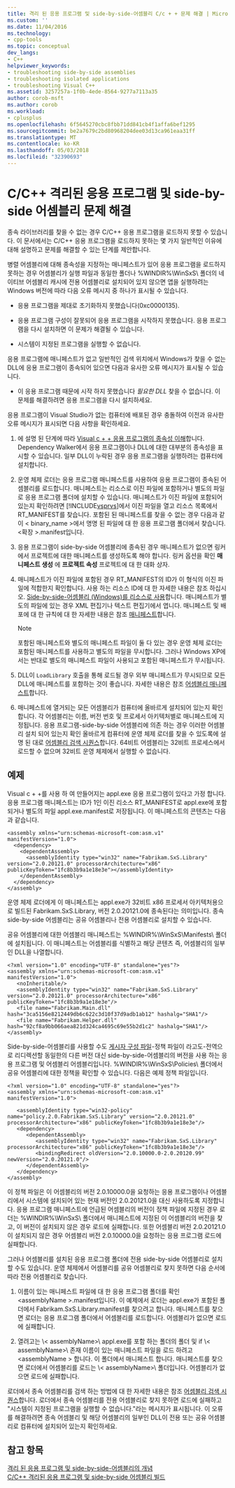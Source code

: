 ```yaml
---
title: 격리 된 응용 프로그램 및 side-by-side-어셈블리 C/c + + 문제 해결 | Microsoft Docs
ms.custom: ''
ms.date: 11/04/2016
ms.technology:
- cpp-tools
ms.topic: conceptual
dev_langs:
- C++
helpviewer_keywords:
- troubleshooting side-by-side assemblies
- troubleshooting isolated applications
- troubleshooting Visual C++
ms.assetid: 3257257a-1f0b-4ede-8564-9277a7113a35
author: corob-msft
ms.author: corob
ms.workload:
- cplusplus
ms.openlocfilehash: 6f5645270cbc8fbb71dd841cb4f1affa6bef1295
ms.sourcegitcommit: be2a7679c2bd80968204dee03d13ca961eaa31ff
ms.translationtype: MT
ms.contentlocale: ko-KR
ms.lasthandoff: 05/03/2018
ms.locfileid: "32390693"
---
```

# <a name="troubleshooting-cc-isolated-applications-and-side-by-side-assemblies"></a>C/C++ 격리된 응용 프로그램 및 side-by-side 어셈블리 문제 해결
종속 라이브러리를 찾을 수 없는 경우 C/C++ 응용 프로그램을 로드하지 못할 수 있습니다. 이 문서에서는 C/C++ 응용 프로그램을 로드하지 못하는 몇 가지 일반적인 이유에 대해 설명하고 문제를 해결할 수 있는 단계를 제안합니다.  
  
 병렬 어셈블리에 대해 종속성을 지정하는 매니페스트가 있어 응용 프로그램을 로드하지 못하는 경우 어셈블리가 실행 파일과 동일한 폴더나 %WINDIR%\WinSxS\ 폴더의 네이티브 어셈블리 캐시에 전용 어셈블리로 설치되어 있지 않으면 앱을 실행하려는 Windows 버전에 따라 다음 오류 메시지 중 하나가 표시될 수 있습니다.  
  
-   응용 프로그램을 제대로 초기화하지 못했습니다(0xc0000135).  
  
-   응용 프로그램 구성이 잘못되어 응용 프로그램을 시작하지 못했습니다. 응용 프로그램을 다시 설치하면 이 문제가 해결될 수 있습니다.  
  
-   시스템이 지정된 프로그램을 실행할 수 없습니다.  
  
 응용 프로그램에 매니페스트가 없고 일반적인 검색 위치에서 Windows가 찾을 수 없는 DLL에 응용 프로그램이 종속되어 있으면 다음과 유사한 오류 메시지가 표시될 수 있습니다.  
  
-   이 응용 프로그램 때문에 시작 하지 못했습니다 *필요한 DLL* 찾을 수 없습니다. 이 문제를 해결하려면 응용 프로그램을 다시 설치하세요.  
  
 응용 프로그램이 Visual Studio가 없는 컴퓨터에 배포된 경우 충돌하여 이전과 유사한 오류 메시지가 표시되면 다음 사항을 확인하세요.  
  
1.  에 설명 된 단계에 따라 [Visual c + + 응용 프로그램의 종속성 이해](../ide/understanding-the-dependencies-of-a-visual-cpp-application.md)합니다. Dependency Walker에서 응용 프로그램이나 DLL에 대한 대부분의 종속성을 표시할 수 있습니다. 일부 DLL이 누락된 경우 응용 프로그램을 실행하려는 컴퓨터에 설치합니다.  
  
2.  운영 체제 로더는 응용 프로그램 매니페스트를 사용하여 응용 프로그램이 종속된 어셈블리를 로드합니다. 매니페스트는 리소스로 이진 파일에 포함하거나 별도의 파일로 응용 프로그램 폴더에 설치할 수 있습니다. 매니페스트가 이진 파일에 포함되어 있는지 확인하려면 [!INCLUDE[vsprvs](../assembler/masm/includes/vsprvs_md.md)]에서 이진 파일을 열고 리소스 목록에서 RT_MANIFEST를 찾습니다. 포함된 된 매니페스트를 찾을 수 없는 경우 다음과 같이 < binary_name >에서 명명 된 파일에 대 한 응용 프로그램 폴더에서 찾습니다. \<확장 >.manifest입니다.  
  
3.  응용 프로그램이 side-by-side 어셈블리에 종속된 경우 매니페스트가 없으면 링커에서 프로젝트에 대한 매니페스트를 생성하도록 해야 합니다. 링커 옵션을 확인 **매니페스트 생성** 에 **프로젝트 속성** 프로젝트에 대 한 대화 상자.  
  
4.  매니페스트가 이진 파일에 포함된 경우 RT_MANIFEST의 ID가 이 형식의 이진 파일에 적합한지 확인합니다. 사용 하는 리소스 ID에 대 한 자세한 내용은 참조 하십시오. [Side-by-side-어셈블리 (Windows)를 리소스로 사용](http://msdn.microsoft.com/library/windows/desktop/aa376617.aspx)합니다. 매니페스트가 별도의 파일에 있는 경우 XML 편집기나 텍스트 편집기에서 엽니다. 매니페스트 및 배포에 대 한 규칙에 대 한 자세한 내용은 참조 [매니페스트](http://msdn.microsoft.com/library/aa375365)합니다.  
  
    > [!NOTE]
    >  포함된 매니페스트와 별도의 매니페스트 파일이 둘 다 있는 경우 운영 체제 로더는 포함된 매니페스트를 사용하고 별도의 파일을 무시합니다. 그러나 Windows XP에서는 반대로 별도의 매니페스트 파일이 사용되고 포함된 매니페스트가 무시됩니다.  
  
5.  DLL이 `LoadLibrary` 호출을 통해 로드될 경우 외부 매니페스트가 무시되므로 모든 DLL에 매니페스트를 포함하는 것이 좋습니다. 자세한 내용은 참조 [어셈블리 매니페스트](http://msdn.microsoft.com/library/aa374219)합니다.  
  
6.  매니페스트에 열거되는 모든 어셈블리가 컴퓨터에 올바르게 설치되어 있는지 확인합니다. 각 어셈블리는 이름, 버전 번호 및 프로세서 아키텍처별로 매니페스트에 지정됩니다. 응용 프로그램-side-by-side 어셈블리에 의존 하는 경우 이러한 어셈블리 설치 되어 있는지 확인 올바르게 컴퓨터에 운영 체제 로더를 찾을 수 있도록에 설명 된 대로 [어셈블리 검색 시퀀스](http://msdn.microsoft.com/library/aa374224)합니다. 64비트 어셈블리는 32비트 프로세스에서 로드할 수 없으며 32비트 운영 체제에서 실행할 수 없습니다.  
  
## <a name="example"></a>예제  
 Visual c + +를 사용 하 여 만들어지는 appl.exe 응용 프로그램이 있다고 가정 합니다. 응용 프로그램 매니페스트는 ID가 1인 이진 리소스 RT_MANIFEST로 appl.exe에 포함되거나 별도의 파일 appl.exe.manifest로 저장됩니다. 이 매니페스트의 콘텐츠는 다음과 같습니다.  
  
```  
<assembly xmlns="urn:schemas-microsoft-com:asm.v1" manifestVersion="1.0">  
  <dependency>  
    <dependentAssembly>  
      <assemblyIdentity type="win32" name="Fabrikam.SxS.Library" version="2.0.20121.0" processorArchitecture="x86" publicKeyToken="1fc8b3b9a1e18e3e"></assemblyIdentity>  
    </dependentAssembly>  
  </dependency>  
</assembly>  
```  
  
 운영 체제 로더에게 이 매니페스트는 appl.exe가 32비트 x86 프로세서 아키텍처용으로 빌드된 Fabrikam.SxS.Library, 버전 2.0.20121.0에 종속된다는 의미입니다. 종속 side-by-side 어셈블리는 공유 어셈블리나 전용 어셈블리로 설치할 수 있습니다.  
  
 공유 어셈블리에 대한 어셈블리 매니페스트는 %WINDIR%\WinSxS\Manifests\ 폴더에 설치됩니다. 이 매니페스트는 어셈블리를 식별하고 해당 콘텐츠 즉, 어셈블리의 일부인 DLL을 나열합니다.  
  
```  
<?xml version="1.0" encoding="UTF-8" standalone="yes"?>  
<assembly xmlns="urn:schemas-microsoft-com:asm.v1" manifestVersion="1.0">  
   <noInheritable/>  
   <assemblyIdentity type="win32" name="Fabrikam.SxS.Library" version="2.0.20121.0" processorArchitecture="x86" publicKeyToken="1fc8b3b9a1e18e3e"/>  
   <file name="Fabrikam.Main.dll" hash="3ca5156e8212449db6c622c3d10f37d9adb1ab12" hashalg="SHA1"/>  
   <file name="Fabrikam.Helper.dll" hash="92cf8a9bb066aea821d324ca4695c69e55b2d1c2" hashalg="SHA1"/>  
</assembly>  
```  
  
 Side-by-side-어셈블리를 사용할 수도 [게시자 구성 파일](http://msdn.microsoft.com/library/aa375682)-정책 파일이 라고도-전역으로 리디렉션할 동일한의 다른 버전 대신 side-by-side-어셈블리의 버전을 사용 하는 응용 프로그램 및 어셈블리 어셈블리입니다. %WINDIR%\WinSxS\Policies\ 폴더에서 공유 어셈블리에 대한 정책을 확인할 수 있습니다. 다음은 예제 정책 파일입니다.  
  
```  
<?xml version="1.0" encoding="UTF-8" standalone="yes"?>  
<assembly xmlns="urn:schemas-microsoft-com:asm.v1" manifestVersion="1.0">  
  
   <assemblyIdentity type="win32-policy" name="policy.2.0.Fabrikam.SxS.Library" version="2.0.20121.0" processorArchitecture="x86" publicKeyToken="1fc8b3b9a1e18e3e"/>  
   <dependency>  
      <dependentAssembly>  
         <assemblyIdentity type="win32" name="Fabrikam.SxS.Library" processorArchitecture="x86" publicKeyToken="1fc8b3b9a1e18e3e"/>  
         <bindingRedirect oldVersion="2.0.10000.0-2.0.20120.99" newVersion="2.0.20121.0"/>  
      </dependentAssembly>  
   </dependency>  
</assembly>  
```  
  
 이 정책 파일은 이 어셈블리의 버전 2.0.10000.0을 요청하는 응용 프로그램이나 어셈블리에서 시스템에 설치되어 있는 현재 버전인 2.0.20121.0을 대신 사용하도록 지정합니다. 응용 프로그램 매니페스트에 언급된 어셈블리의 버전이 정책 파일에 지정된 경우 로더는 %WINDIR%\WinSxS\ 폴더에서 매니페스트에 지정된 이 어셈블리의 버전을 찾고, 이 버전이 설치되지 않은 경우 로드에 실패합니다. 또한 어셈블리 버전 2.0.20121.0이 설치되지 않은 경우 어셈블리 버전 2.0.10000.0을 요청하는 응용 프로그램 로드에 실패합니다.  
  
 그러나 어셈블리를 설치된 응용 프로그램 폴더에 전용 side-by-side 어셈블리로 설치할 수도 있습니다. 운영 체제에서 어셈블리를 공유 어셈블리로 찾지 못하면 다음 순서에 따라 전용 어셈블리로 찾습니다.  
  
1.  이름이 있는 매니페스트 파일에 대 한 응용 프로그램 폴더를 확인 \<assemblyName >.manifest입니다. 이 예제에서 로더는 appl.exe가 포함된 폴더에서 Fabrikam.SxS.Library.manifest를 찾으려고 합니다. 매니페스트를 찾으면 로더는 응용 프로그램 폴더에서 어셈블리를 로드합니다. 어셈블리가 없으면 로드에 실패합니다.  
  
2.  열려고는 \\< assemblyName\>\ appl.exe를 포함 하는 폴더의 폴더 및 if \\< assemblyName\>\ 존재 이름이 있는 매니페스트 파일을 로드 하려고 \<assemblyName > 합니다. 이 폴더에서 매니페스트 합니다. 매니페스트를 찾으면 로더에서 어셈블리를 로드는 \\< assemblyName\>\ 폴더입니다. 어셈블리가 없으면 로드에 실패합니다.  
  
 로더에서 종속 어셈블리를 검색 하는 방법에 대 한 자세한 내용은 참조 [어셈블리 검색 시퀀스](http://msdn.microsoft.com/library/aa374224)합니다. 로더에서 종속 어셈블리를 전용 어셈블리로 찾지 못하면 로드에 실패하고 "시스템이 지정된 프로그램을 실행할 수 없습니다."라는 메시지가 표시됩니다. 이 오류를 해결하려면 종속 어셈블리 및 해당 어셈블리의 일부인 DLL이 전용 또는 공유 어셈블리로 컴퓨터에 설치되어 있는지 확인하세요.  
  
## <a name="see-also"></a>참고 항목  
 [격리 된 응용 프로그램 및 side-by-side-어셈블리의 개념](../build/concepts-of-isolated-applications-and-side-by-side-assemblies.md)   
 [C/C++ 격리된 응용 프로그램 및 side-by-side 어셈블리 빌드](../build/building-c-cpp-isolated-applications-and-side-by-side-assemblies.md)